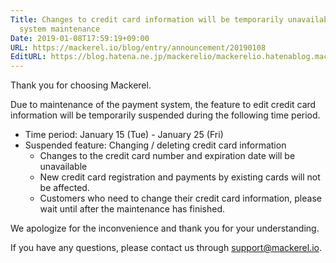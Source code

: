 ```yaml
---
Title: Changes to credit card information will be temporarily unavailable due to payment
  system maintenance
Date: 2019-01-08T17:59:19+09:00
URL: https://mackerel.io/blog/entry/announcement/20190108
EditURL: https://blog.hatena.ne.jp/mackerelio/mackerelio.hatenablog.mackerel.io/atom/entry/10257846132700805015
---
```


Thank you for choosing Mackerel.

Due to maintenance of the payment system, the feature to edit credit card information will be temporarily suspended during the following time period.

- Time period: January 15 (Tue) - January 25 (Fri)
- Suspended feature: Changing / deleting credit card information
  - Changes to the credit card number and expiration date will be unavailable
  - New credit card registration and payments by existing cards will not be affected.
  - Customers who need to change their credit card information, please wait until after the maintenance has finished.

We apologize for the inconvenience and thank you for your understanding.

If you have any questions, please contact us through support@mackerel.io.
